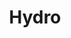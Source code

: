 ---
git: https://github.com/hydro-sdk
logohandle: hydro-sdkio
sort: hydro-sdk
title: Hydro
website: https://hydro-sdk.io/
---